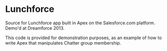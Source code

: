 Lunchforce
==========

Source for Lunchforce app built in Apex on the Salesforce.com platform. Demo'd at Dreamforce 2013.

This code is provided for demonstration purposes, as an example of how to write Apex that manipulates Chatter group membership.
